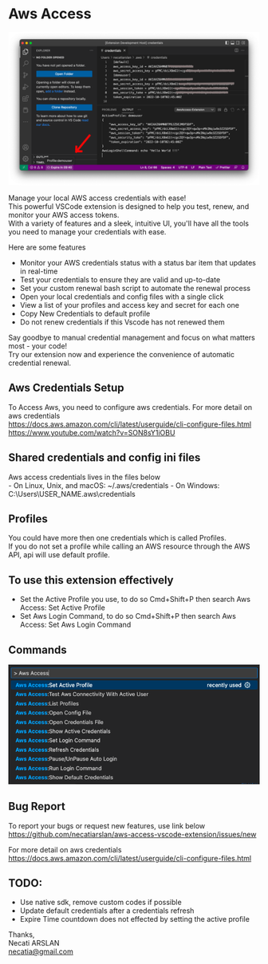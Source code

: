 # Aws Access 
![screenshoot](./media/MainScreen.png)

Manage your local AWS access credentials with ease! \
This powerful VSCode extension is designed to help you test, renew, and monitor your AWS access tokens. \
With a variety of features and a sleek, intuitive UI, you'll have all the tools you need to manage your credentials with ease.

Here are some features
- Monitor your AWS credentials status with a status bar item that updates in real-time
- Test your credentials to ensure they are valid and up-to-date
- Set your custom renewal bash script to automate the renewal process
- Open your local credentials and config files with a single click
- View a list of your profiles and access key and secret for each one
- Copy New Credentials to default profile
- Do not renew credentials if this Vscode has not renewed them

Say goodbye to manual credential management and focus on what matters most - your code! \
Try our extension now and experience the convenience of automatic credential renewal.

## Aws Credentials Setup
To Access Aws, you need to configure aws credentials.
For more detail on aws credentials \
https://docs.aws.amazon.com/cli/latest/userguide/cli-configure-files.html \
https://www.youtube.com/watch?v=SON8sY1iOBU

## Shared credentials and config ini files
Aws access credentials lives in the files below \
    - On Linux, Unix, and macOS: ~/.aws/credentials
    - On Windows: C:\Users\USER_NAME\.aws\credentials

## Profiles
You could have more then one credentials which is called Profiles.\
If you do not set a profile while calling an AWS resource through the AWS API, api will use default profile.

## To use this extension effectively
- Set the Active Profile you use, to do so Cmd+Shift+P then search Aws Access: Set Active Profile
- Set Aws Login Command, to do so Cmd+Shift+P then search Aws Access: Set Aws Login Command

## Commands
![screenshoot](./media/CommandPalette.png)


## Bug Report
To report your bugs or request new features, use link below\
https://github.com/necatiarslan/aws-access-vscode-extension/issues/new


For more detail on aws credentials
https://docs.aws.amazon.com/cli/latest/userguide/cli-configure-files.html

## TODO:
- Use native sdk, remove custom codes if possible
- Update default credentials after a credentials refresh
- Expire Time countdown does not effected by setting the active profile

Thanks, \
Necati ARSLAN \
necatia@gmail.com